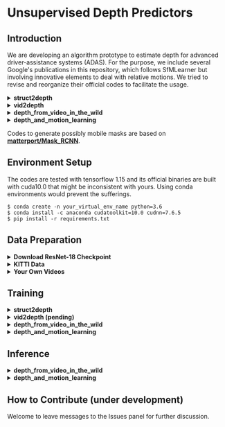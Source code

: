 # Unsupervised Depth Predictors
## Introduction
We are developing an algorithm prototype to estimate depth for advanced driver-assistance systems (ADAS). For the purpose, we include several Google's publications in this repository, which follows SfMLearner but involving innovative elements to deal with relative motions. We tried to revise and reorganize their official codes to facilitate the usage.

<details><summary><strong>struct2depth</strong></summary>
<p>

- paper: [Depth Prediction Without the Sensors: Leveraging Structure for Unsupervised Learning from Monocular Videos](https://arxiv.org/abs/1811.06152)
- codes: [tensorflow/models, commit 36101ab](https://github.com/tensorflow/models/tree/36101ab4095065a4196ff4f6437e94f0d91df4e9)
    
</p>
</details>

<details><summary><strong>vid2depth</strong></summary>
<p>

- paper: [Unsupervised Learning of Depth and Ego-Motion from Monocular Video Using 3D Geometric Constraints](https://arxiv.org/abs/1802.05522)
- codes: [tensorflow/models, commit 37ec178](https://github.com/tensorflow/models/tree/37ec31714f68255532b4c35f117bc33fd7f90692)
    
</p>
</details>

<details><summary><strong>depth_from_video_in_the_wild</strong></summary>
<p>

- paper: [Depth from Videos in the Wild: Unsupervised Monocular Depth Learning from Unknown Cameras](https://arxiv.org/abs/1904.04998?utm_source=feedburner&utm_medium=feed&utm_campaign=Feed%253A+arxiv%252FQSXk+%2528ExcitingAds%2521+cs+updates+on+arXiv.org%2529)
- codes: [google-research/google-research, commit 57b6017](https://github.com/google-research/google-research/tree/57b60e7a7a5efc358adf4041a062ae435e6155be)

</p>

</details>
    
<details><summary><strong>depth_and_motion_learning</strong></summary>
<p>

- paper: [Unsupervised Monocular Depth Learning in Dynamic Scenes](https://arxiv.org/abs/2010.16404)
- codes: [google-research/google-research, commit 57b6017](https://github.com/google-research/google-research/tree/57b60e7a7a5efc358adf4041a062ae435e6155be)

</p>
</details>

Codes to generate possibly mobile masks are based on [**matterport/Mask_RCNN**](https://github.com/matterport/Mask_RCNN/tree/3deaec5d902d16e1daf56b62d5971d428dc920bc). 

## Environment Setup

The codes are tested with tensorflow 1.15 and its official binaries are built with cuda10.0 that might be inconsistent with yours. Using conda environments would prevent the sufferings.
    
```
$ conda create -n your_virtual_env_name python=3.6
$ conda install -c anaconda cudatoolkit=10.0 cudnn=7.6.5
$ pip install -r requirements.txt
```

## Data Preparation

<details><summary><strong>Download ResNet-18 Checkpoint</strong></summary>
<p>

I created a script to download tensorflow resnet-18 checkpoint trained on ImageNet by referring to [**dalgu90/resnet-18-tensorflow**](https://github.com/dalgu90/resnet-18-tensorflow/tree/49eb67c3c57258537c0dcbab5cdf2c38bb1af776).
    
```
./imagenet_ckpt_downloader.sh
```
After runing the script, the checkpoint will be saved to `Imagenet_ckpt` folder within the project folder.
```
Imagenet_ckpt/
├── checkpoint
├── model.ckpt.data-00000-of-00001
├── model.ckpt.index
└── model.ckpt.meta
```
    
</p>
</details>

<details><summary><strong>KITTI Data</strong></summary>
<p>

### Download Raw Data

Three versions of KITTI data, `tiny_version`, `mini_version` and `full_version`, could be chosen by passing an argument to the downloading script. The former two, respectively, consist of a single data split from one date and from all of the five dates.
```bash
$ version=full_version  # choose among (tiny_version, mini_version, full_version)
$ ./kitti_raw_downloader.sh $version
```
The downloaded files will be automatically decompressed to `KITTI_raw` folder. The structure of `mini_version` is shown as follows: 
```
KITTI_raw/
└── 2011_09_26
    ├── 2011_09_26_drive_0001_sync
    │   ├── image_00
    │   ├── image_01
    │   ├── image_02
    │   ├── image_03
    │   ├── oxts
    │   └── velodyne_points
    ├── calib_cam_to_cam.txt
    ├── calib_imu_to_velo.txt
    └── calib_velo_to_cam.txt
```

### Convert Raw to Training Data

```
$ dataset_name=kitti_raw_eigen        # or kitti_raw_stereo, it only affects the contents of the test dataset
$ dataset_dir=./KITTI_raw             # folder of the KITTI raw data
$ save_dir=./KITTI_processed          # folder to save the processed data, you can choose any folder
$ python data_prep/gen_data.py --dataset_name=$dataset_name  \
                               --dataset_dir=$dataset_dir \ 
                               --save_dir=$save_dir \
                               --gen_mask       # optional, whether or not to generate possibly mobile masks
```

```
KITTI_processed/
├── 2011_09_26_drive_0001_sync_02
├── 2011_09_26_drive_0001_sync_03
├── train.txt
└── val.txt
```
```
KITTI_processed/2011_09_26_drive_0001_sync_02
├── 0000000001-fseg.png
├── 0000000001.png
├── 0000000001_cam.txt
├── 0000000002-fseg.png
├── 0000000002.png
├── 0000000002_cam.txt
.
.
.
├── 0000000106-fseg.png
├── 0000000106.png
└── 0000000106_cam.txt
```
    
</p>
</details>

<details><summary><strong>Your Own Videos</strong></summary>
<p>

```
My_Videos/
├── video_1.mp4
├── video_2.mp4
└── video_3.mp4
```

```
$ dataset_name=video
$ dataset_dir=./My_Videos            # folder of the KITTI raw data
$ save_dir=./My_Videos_processed     # folder to save the processed data, you can choose any folder.
$ crop=single                        # or multi, to determine how to crop images before rescaling them
$ python data_prep/gen_data.py --dataset_name=$dataset_name  \
                               --dataset_dir=$dataset_dir \ 
                               --save_dir=$save_dir \
                               --gen_mask       # optional, whether or not to generate possibly mobile masks
```
when `$ crop=single`
```
My_Videos_processed/
├── train.txt
├── val.txt
├── video_1
├── video_2
└── video_3
```
when `$ crop=multi`
```
My_Videos_processed/
├── train.txt
├── val.txt
├── video_1A
├── video_1B
├── video_1C
├── video_2A
├── video_2B
├── video_2C
├── video_3A
├── video_3B
└── video_3C
```

</p>
</details>



## Training
    
<details><summary><strong>struct2depth</strong></summary>
<p>

```
$ DATA_DIR=KITTI_processed # the directory to your processed data
$ MY_IMAGENET_CHECKPOINT=Imagenet_ckpt/model.ckpt
$ python struct2depth/train.py --logtostderr \
                               --checkpoint_dir $Where_To_Save_Model \
                               --data_dir $DATA_DIR \
                               --architecture resnet \
                               --imagenet_ckpt $MY_IMAGENET_CHECKPOINT
                               --epochs 20
```

</p>
</details>

<details><summary><strong>vid2depth (pending)</strong></summary>
<p>
I failed to compile the ICP op, so it's pending and not prioritized for now.
</p>
</details>

<details><summary><strong>depth_from_video_in_the_wild</strong></summary>
<p>

```
$ DATA_DIR=KITTI_processed                  # the directory to your processed data
$ MY_IMAGENET_CHECKPOINT=Imagenet_ckpt/model.ckpt
$ python -m depth_from_video_in_the_wild.train --checkpoint_dir=$WHERE_TO_SAVE_MODEL \
                                               --data_dir=$DATA_DIR               \
                                               --imagenet_ckpt=$MY_IMAGENET_CHECKPOINT
```
    

</p>
</details>

<details><summary><strong>depth_and_motion_learning</strong></summary>
<p>
    
```
$ python -m depth_and_motion_learning.depth_motion_field_train --model_dir=$WHERE_TO_SAVE_MODEL \
                                                               --epoch=20
                                                               --param_overrides='{
                                                                 "model": { 
                                                                   "input": {
                                                                     "data_path": "KITTI_processed/train.txt"
                                                                   }
                                                                 },
                                                                 "trainer": {
                                                                   "init_ckpt": "Imagenet_ckpt/model.ckpt",
                                                                   "init_ckpt_type": "imagenet"
                                                                 }
                                                               }'
```

</p>
</details>

## Inference

<details><summary><strong>depth_from_video_in_the_wild</strong></summary>
<p>

```
$ python -m depth_from_video_in_the_wild.depth_inference --test_file_dir=$TEST_IMAGES_DIR
                                                         --checkpoint_dir=$MODEL_CHECKPOINT \
                                                         --output_dir=$WHERE_TO_SAVE_RESULTS
                                                         --output_img_disp # output concatnation of original images with depths   
```
    
</p>
</details>

<details><summary><strong>depth_and_motion_learning</strong></summary>
<p>
    
```
$ python -m depth_and_motion_learning.depth_inference --test_file_dir=$TEST_IMAGES_DIR
                                                      --checkpoint_dir=$MODEL_CHECKPOINT \
                                                      --output_dir=$WHERE_TO_SAVE_RESULTS
                                                      --output_img_disp # output concatnation of original images with depths
```

</p>
</details>

## How to Contribute (under development)

Welcome to leave messages to the Issues panel for further discussion.
